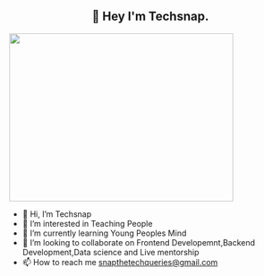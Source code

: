<h2 align="center">👋 Hey I'm Techsnap.</h2>
<img align="center" src="https://images.squarespace-cdn.com/content/v1/5769fc401b631bab1addb2ab/1541580611624-TE64QGKRJG8SWAIUS7NS/coding-freak.gif" width="400" height="300">

- 👋 Hi, I’m Techsnap
- 👀 I’m interested in Teaching People
- 🌱 I’m currently learning Young Peoples Mind
- 💞️ I’m looking to collaborate on Frontend Developemnt,Backend Development,Data science and Live mentorship
- 📫 How to reach me snapthetechqueries@gmail.com

<!---
snapthetech/snapthetech is a ✨ special ✨ repository because its `README.md` (this file) appears on your GitHub profile.
You can click the Preview link to take a look at your changes.
--->
